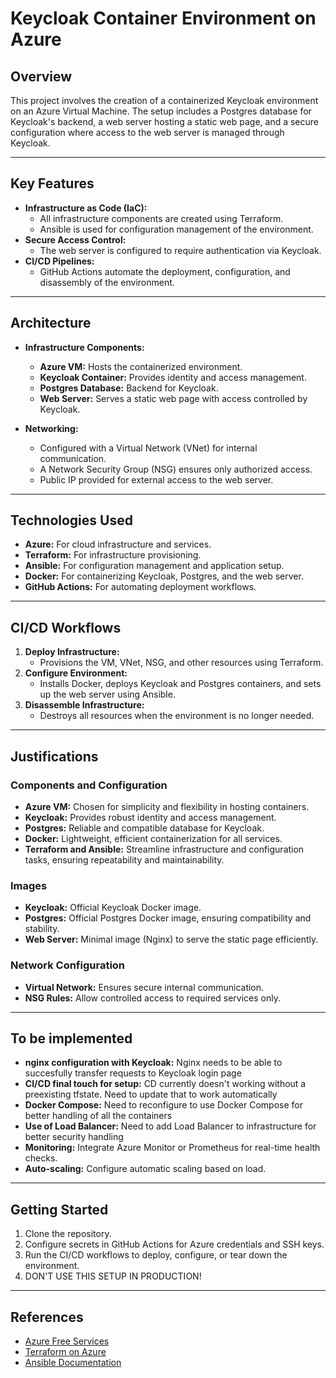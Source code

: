 # **Keycloak Container Environment on Azure**

## **Overview**
This project involves the creation of a containerized Keycloak environment on an Azure Virtual Machine. The setup includes a Postgres database for Keycloak's backend, a web server hosting a static web page, and a secure configuration where access to the web server is managed through Keycloak.

---

## **Key Features**
- **Infrastructure as Code (IaC):** 
  - All infrastructure components are created using Terraform.
  - Ansible is used for configuration management of the environment.
- **Secure Access Control:**
  - The web server is configured to require authentication via Keycloak.
- **CI/CD Pipelines:** 
  - GitHub Actions automate the deployment, configuration, and disassembly of the environment.

---

## **Architecture**
- **Infrastructure Components:**
  - **Azure VM:** Hosts the containerized environment.
  - **Keycloak Container:** Provides identity and access management.
  - **Postgres Database:** Backend for Keycloak.
  - **Web Server:** Serves a static web page with access controlled by Keycloak.

- **Networking:**
  - Configured with a Virtual Network (VNet) for internal communication.
  - A Network Security Group (NSG) ensures only authorized access.
  - Public IP provided for external access to the web server.

---

## **Technologies Used**
- **Azure:** For cloud infrastructure and services.
- **Terraform:** For infrastructure provisioning.
- **Ansible:** For configuration management and application setup.
- **Docker:** For containerizing Keycloak, Postgres, and the web server.
- **GitHub Actions:** For automating deployment workflows.

---

## **CI/CD Workflows**
1. **Deploy Infrastructure:** 
   - Provisions the VM, VNet, NSG, and other resources using Terraform.
2. **Configure Environment:**
   - Installs Docker, deploys Keycloak and Postgres containers, and sets up the web server using Ansible.
3. **Disassemble Infrastructure:**
   - Destroys all resources when the environment is no longer needed.

---

## **Justifications**
### **Components and Configuration**
- **Azure VM:** Chosen for simplicity and flexibility in hosting containers.
- **Keycloak:** Provides robust identity and access management.
- **Postgres:** Reliable and compatible database for Keycloak.
- **Docker:** Lightweight, efficient containerization for all services.
- **Terraform and Ansible:** Streamline infrastructure and configuration tasks, ensuring repeatability and maintainability.

### **Images**
- **Keycloak:** Official Keycloak Docker image.
- **Postgres:** Official Postgres Docker image, ensuring compatibility and stability.
- **Web Server:** Minimal image (Nginx) to serve the static page efficiently.

### **Network Configuration**
- **Virtual Network:** Ensures secure internal communication.
- **NSG Rules:** Allow controlled access to required services only.

---

## **To be implemented**
- **nginx configuration with Keycloak:** Nginx needs to be able to succesfully transfer requests to Keycloak login page
- **CI/CD final touch for setup:** CD currently doesn't working without a preexisting tfstate. Need to update that to work automatically
- **Docker Compose:** Need to reconfigure to use Docker Compose for better handling of all the containers
- **Use of Load Balancer:** Need to add Load Balancer to infrastructure for better security handling
- **Monitoring:** Integrate Azure Monitor or Prometheus for real-time health checks.
- **Auto-scaling:** Configure automatic scaling based on load.

---

## **Getting Started**
1. Clone the repository.
2. Configure secrets in GitHub Actions for Azure credentials and SSH keys.
3. Run the CI/CD workflows to deploy, configure, or tear down the environment.
4. DON'T USE THIS SETUP IN PRODUCTION!

---

## **References**
- [Azure Free Services](https://azure.microsoft.com/en-us/pricing/free-services/)
- [Terraform on Azure](https://learn.hashicorp.com/collections/terraform/azure-get-started)
- [Ansible Documentation](https://www.ansible.com/resources/get-started)
